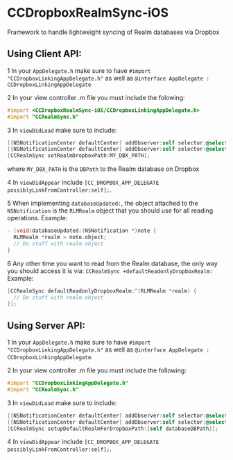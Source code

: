 CCDropboxRealmSync-iOS
======================

Framework to handle lightweight syncing of Realm databases via Dropbox

## Using Client API:

1 In your `AppDelegate.h` make sure to have `#import "CCDropboxLinkingAppDelegate.h"` as well as `@interface AppDelegate : CCDropboxLinkingAppDelegate`

2 In your view controller .m file you must include the folowing:
```objectivec
#import <CCDropboxRealmSync-iOS/CCDropboxLinkingAppDelegate.h>
#import "CCRealmSync.h"
```
3 In `viewDidLoad` make sure to include:
```objectivec
[[NSNotificationCenter defaultCenter] addObserver:self selector:@selector(databaseUpdated:) name:CC_NEW_REALM_NOTIFICATION object:nil]; // Sign up for notifications for the Realm Database
[[NSNotificationCenter defaultCenter] addObserver:self selector:@selector(reloadUIBecauseDropboxIsLinkedNow) name:CC_DROPBOX_LINK_NOTIFICATION object:nil];
[CCRealmSync setRealmDropboxPath:MY_DBX_PATH];
```
where `MY_DBX_PATH` is the `DBPath` to the Realm database on Dropbox

4 In `viewDidAppear` include `[CC_DROPBOX_APP_DELEGATE possiblyLinkFromController:self];`.

5 When implementing `databaseUpdated:`, the object attached to the `NSNotification` is the `RLMRealm` object that you should use for all reading operations. Example:
```objectivec
- (void)databaseUpdated:(NSNotification *)note {
  RLMRealm *realm = note.object; 
  // Do stuff with realm object
}
```

6 Any other time you want to read from the Realm database, the only way you should access it is via: `CCRealmSync +defaultReadonlyDropboxRealm:` Example:
```objectivec
[CCRealmSync defaultReadonlyDropboxRealm:^(RLMRealm *realm) {
  // Do stuff with realm object
}];
```
## Using Server API:

1 In your `AppDelegate.h` make sure to have `#import "CCDropboxLinkingAppDelegate.h"` as well as `@interface AppDelegate : CCDropboxLinkingAppDelegate`.

2 In your view controller .m file you must include the following:
```objectivec
#import "CCDropboxLinkingAppDelegate.h"
#import "CCRealmSync.h"
```

3 In `viewDidLoad` make sure to include:
```objectivec
[[NSNotificationCenter defaultCenter] addObserver:self selector:@selector(dropboxLinked:) name:CC_DROPBOX_LINK_NOTIFICATION object:nil];
[[NSNotificationCenter defaultCenter] addObserver:self selector:@selector(startDatabaseOperations) name:CC_REALM_SETUP_NOTIFICATION object:nil];
[CCRealmSync setupDefaultRealmForDropboxPath:[self databaseDBPath]];
```

4 In `viewDidAppear` include `[CC_DROPBOX_APP_DELEGATE possiblyLinkFromController:self];`.

